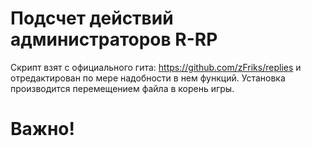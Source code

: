 # Подсчет действий администраторов R-RP
Скрипт взят с официального гита: https://github.com/zFriks/replies и отредактирован по мере надобности в нем функций. 
Установка производится перемещением файла в корень игры. 

# Важно!
